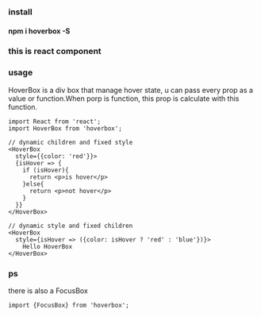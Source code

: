 ### install
#### npm i hoverbox -S

### this is react component

### usage
HoverBox is a div box that manage hover state,
u can pass every prop as a value or function.When porp is function, this prop is calculate with this function.
```
import React from 'react';
import HoverBox from 'hoverbox';

// dynamic children and fixed style
<HoverBox
  style={{color: 'red'}}>
  {isHover => {
    if (isHover){
      return <p>is hover</p>
    }else{
      return <p>not hover</p>
    }
  }}
</HoverBox>

// dynamic style and fixed children
<HoverBox
  style={isHover => ({color: isHover ? 'red' : 'blue'})}>
    Hello HoverBox
</HoverBox>
```

### ps
there is also a FocusBox
```
import {FocusBox} from 'hoverbox';
```